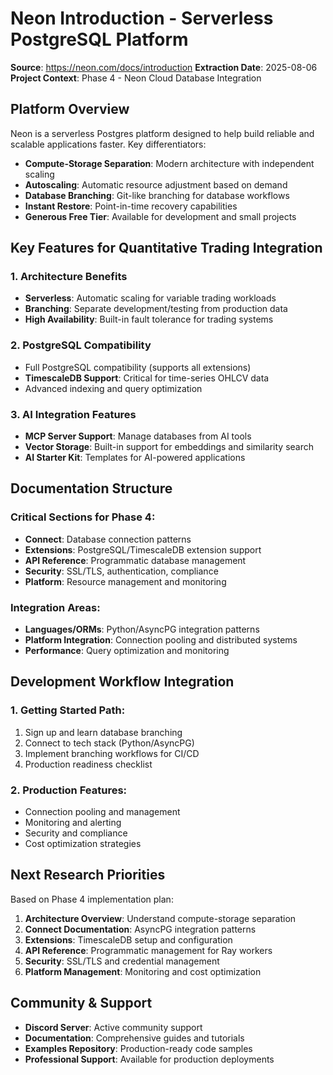 # Neon Introduction - Serverless PostgreSQL Platform

**Source**: https://neon.com/docs/introduction
**Extraction Date**: 2025-08-06
**Project Context**: Phase 4 - Neon Cloud Database Integration

## Platform Overview

Neon is a serverless Postgres platform designed to help build reliable and scalable applications faster. Key differentiators:

- **Compute-Storage Separation**: Modern architecture with independent scaling
- **Autoscaling**: Automatic resource adjustment based on demand
- **Database Branching**: Git-like branching for database workflows
- **Instant Restore**: Point-in-time recovery capabilities
- **Generous Free Tier**: Available for development and small projects

## Key Features for Quantitative Trading Integration

### 1. Architecture Benefits
- **Serverless**: Automatic scaling for variable trading workloads
- **Branching**: Separate development/testing from production data
- **High Availability**: Built-in fault tolerance for trading systems

### 2. PostgreSQL Compatibility
- Full PostgreSQL compatibility (supports all extensions)
- **TimescaleDB Support**: Critical for time-series OHLCV data
- Advanced indexing and query optimization

### 3. AI Integration Features
- **MCP Server Support**: Manage databases from AI tools
- **Vector Storage**: Built-in support for embeddings and similarity search
- **AI Starter Kit**: Templates for AI-powered applications

## Documentation Structure

### Critical Sections for Phase 4:
- **Connect**: Database connection patterns
- **Extensions**: PostgreSQL/TimescaleDB extension support  
- **API Reference**: Programmatic database management
- **Security**: SSL/TLS, authentication, compliance
- **Platform**: Resource management and monitoring

### Integration Areas:
- **Languages/ORMs**: Python/AsyncPG integration patterns
- **Platform Integration**: Connection pooling and distributed systems
- **Performance**: Query optimization and monitoring

## Development Workflow Integration

### 1. Getting Started Path:
1. Sign up and learn database branching
2. Connect to tech stack (Python/AsyncPG)  
3. Implement branching workflows for CI/CD
4. Production readiness checklist

### 2. Production Features:
- Connection pooling and management
- Monitoring and alerting
- Security and compliance
- Cost optimization strategies

## Next Research Priorities

Based on Phase 4 implementation plan:
1. **Architecture Overview**: Understand compute-storage separation
2. **Connect Documentation**: AsyncPG integration patterns
3. **Extensions**: TimescaleDB setup and configuration
4. **API Reference**: Programmatic management for Ray workers
5. **Security**: SSL/TLS and credential management
6. **Platform Management**: Monitoring and cost optimization

## Community & Support

- **Discord Server**: Active community support
- **Documentation**: Comprehensive guides and tutorials
- **Examples Repository**: Production-ready code samples
- **Professional Support**: Available for production deployments